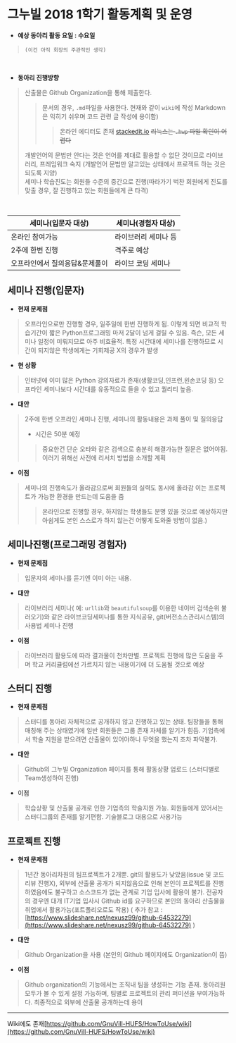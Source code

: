 # 그누빌 2018 1학기 활동계획 및 운영

* **예상 동아리 활동 요일 : 수요일**
> `(이건 아직 회장의 주관적인 생각)`
<br>

* **동아리 진행방향**
> 산출물은 Github Organization을 통해 제출한다.
> > 문서의 경우, `.md`파일을 사용한다.
> > 현재와 같이 `wiki`에 작성
> > Markdown은  익히기 쉬우며 코드 관련 글 작성에 용이함)
> > >온라인 에디터도 존재 [stackedit.io](https://stackedit.io)
> ~~리눅스는 `.hwp` 파일 확인이 어렵다~~
> 
 > 개발언어의 문법만 안다는 것은 언어를 제대로 활용할 수 없단 것이므로 
 > 라이브러리, 프레임워크 숙지
 > (개발언어 문법만 알고있는 상태에서 프로젝트 하는 것은 되도록 지양) <br>
세미나 학습진도는 회원들 수준의 중간으로 진행(따라가기 벅찬 회원에게 진도를 맞출 경우, 잘 진행하고 있는 회원들에게 큰 타격)

<br>

|세미나(입문자 대상)  |세미나(경험자 대상)  |
|--|--|
|온라인 참여가능  |  라이브러리 세미나 등|
|2주에 한번 진행|격주로 예상|
|오프라인에서 질의응답&문제풀이|라이브 코딩 세미나|


##  세미나 진행(입문자)
* **현재 문제점**
> 오프라인으로만 진행할 경우, 일주일에 한번 진행하게 됨. 이렇게 되면 비교적 학습기간이 짧은 Python프로그래밍 마저 2달이 넘게 걸릴 수 있음. 즉슨, 모든 세미나 일정이 미뤄지므로 아주 비효율적.
특정 시간대에 세미나를 진행하므로 시간이 되지않은 학생에게는 기회제공 X의 경우가 발생

* **현 상황** 
> 인터넷에 이미 많은 Python 강의자료가 존재(생활코딩,인프런,왼손코딩 등)
> 오프라인 세미나보다 시간대를 유동적으로 들을 수 있고 퀄리티 높음.

* **대안** 
 > 2주에 한번 오프라인 세미나 진행, 세미나의 활동내용은 과제 풀이 및 질의응답
> * 시간은 50분 예정<br>
> > 중요한건 단순 오타와 같은 검색으로 충분히 해결가능한 질문은 없어야됨.
>  이러기 위해선 사전에 리서치 방법을 소개할 계획

* **이점** 
> 세미나의 진행속도가 올라감으로써 회원들의 실력도 동시에 올라감
> 이는 프로젝트가 가능한 환경을 만드는데 도움을 줌
> >온라인으로 진행할 경우, 하지않는 학생들도 분명 있을 것으로 예상하지만 
>  아쉽게도 본인 스스로가 하지 않는건 어떻게 도와줄 방법이 없음.)

## 세미나진행(프로그래밍 경험자)

* **현재 문제점** 
> 입문자의 세미나를 듣기엔 이미 아는 내용.

* **대안**
>  라이브러리 세미나( 예: `urllib`와 `beautifulsoup`를 이용한 네이버 검색순위 불러오기)와 같은 라이브코딩세미나를 통한 지식공유, git(버전소스관리시스템)의 사용법 세미나 진행

* **이점**
>라이브러리 활용도에 따라 결과물이 천차만별. 프로젝트 진행에 많은 도움을 주며 
>학교 커리큘럼에선 가르치지 않는 내용이기에 더 도움될 것으로 예상


## 스터디 진행

* **현재 문제점**
> 스터디를 동아리 자체적으로 공개하지 않고 진행하고 있는 상태. 
> 팀장들을 통해 매칭해 주는 상태였기에 일반 회원들은 그룹 존재 자체를 알기가 힘듬. 
> 기업측에서 학술 지원을 받으려면 산출물이 있어야하나 무엇을 했는지 조차 파악불가.

* **대안**
> Github의 그누빌 Organization 페이지를 통해 활동상황 업로드 
> (스터디별로 Team생성하여 진행)

* 이점
> 학습상황 및 산출물 공개로 인한 기업측의 학술지원 가능. 
> 회원들에게 있어서는 스터디그룹의 존재를 알기편함.
> 기술블로그 대용으로 사용가능



## **프로젝트 진행**

* **현재 문제점** 
> 1년간 동아리차원의 팀프로젝트가 2개뿐. 
> git의 활용도가 낮았음(issue 및 코드리뷰 진행X), 외부에 산출물 공개가 되지않음으로 인해 본인이 프로젝트를 진행하였음에도 불구하고 
> 소스코드가 없는 관계로 기업 입사에 활용이 불가.
> 전공자의 경우엔 대개 IT기업 입사시 Github id를 요구하므로 본인의 동아리 산출물을 
> 취업에서 활용가능(포트폴리오로도 작용) 
> ( 추가 참고 : [https://www.slideshare.net/nexusz99/github-64532279](https://www.slideshare.net/nexusz99/github-64532279) )

* **대안**
> Github Organization을 사용 (본인의 Github 페이지에도 Organization이 뜸)

* **이점**
> Github organization의 기능에서는 조직내 팀을 생성하는 기능 존재. 
> 동아리원 모두가 볼 수 있게 설정 가능하며, 팀별로 프로젝트의 관리 퍼미션을 부여가능하다. 최종적으로 외부에 산출물 공개하는데 용이

<hr>

Wiki에도 존재[https://github.com/GnuVill-HUFS/HowToUse/wiki](https://github.com/GnuVill-HUFS/HowToUse/wiki)

